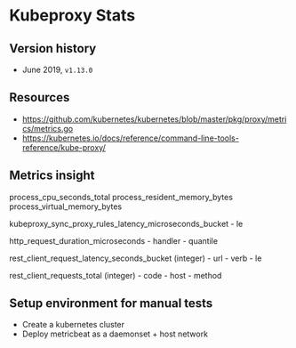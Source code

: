 # Kubeproxy Stats

## Version history

- June 2019, `v1.13.0`

## Resources

- https://github.com/kubernetes/kubernetes/blob/master/pkg/proxy/metrics/metrics.go
- https://kubernetes.io/docs/reference/command-line-tools-reference/kube-proxy/

## Metrics insight

process_cpu_seconds_total
process_resident_memory_bytes
process_virtual_memory_bytes

kubeproxy_sync_proxy_rules_latency_microseconds_bucket
    - le

http_request_duration_microseconds
    - handler
    - quantile

rest_client_request_latency_seconds_bucket (integer)
    - url
    - verb
    - le

rest_client_requests_total (integer)
    - code
    - host
    - method

## Setup environment for manual tests

- Create a kubernetes cluster
- Deploy metricbeat as a daemonset + host network













